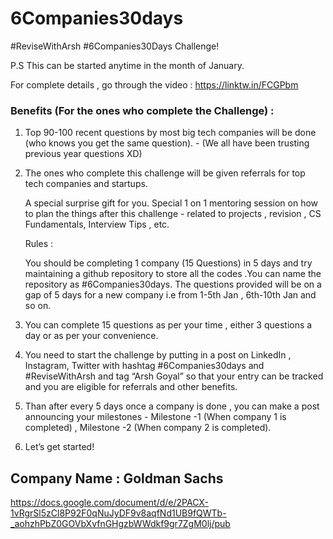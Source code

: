 # 6Companies30days

#ReviseWithArsh #6Companies30Days Challenge!

P.S This can be started anytime in the month of January.

For complete details , go through the video : https://linktw.in/FCGPbm

### Benefits (For the ones who complete the Challenge) :

1. Top 90-100 recent questions by most big tech companies will be done (who knows you get the same question). - (We all have been trusting previous year questions XD)
2. The ones who complete this challenge will be given referrals for top tech companies and startups.

   A special surprise gift for you.
   Special 1 on 1 mentoring session on how to plan the things after this challenge - related to projects , revision , CS Fundamentals, Interview Tips , etc.
   
   Rules :

    You should be completing 1 company (15 Questions) in 5 days and try maintaining a github repository to store all the codes .You can name the repository as #6Companies30days.
    The questions provided will be on a gap of 5 days for a new company i.e from 1-5th Jan , 6th-10th Jan and so on.

3. You can complete 15 questions as per your time , either 3 questions a day or as per your convenience.

4. You need to start the challenge by putting in a post on LinkedIn , Instagram, Twitter with hashtag #6Companies30days and #ReviseWithArsh and tag “Arsh Goyal” so that your entry can be tracked and you are eligible for referrals and other benefits.

5. Than after every 5 days once a company is done , you can make a post announcing your milestones - Milestone -1 (When company 1 is completed) , Milestone -2 (When company 2 is completed).

6. Let’s get started!

## Company Name : Goldman Sachs

https://docs.google.com/document/d/e/2PACX-1vRgrSl5zCl8P92F0qNuJyDF9v8aqfNd1UB9fQWTb-_aohzhPbZ0GOVbXvfnGHgzbWWdkf9gr7ZgM0lj/pub

